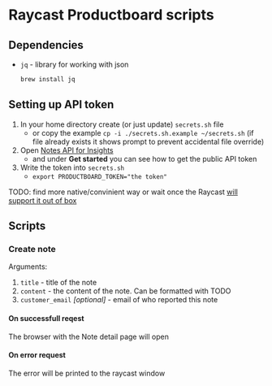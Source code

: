 # Raycast Productboard scripts

## Dependencies

- `jq` - library for working with json

   ```bash
   brew install jq
   ```

## Setting up API token

1. In your home directory create (or just update) `secrets.sh` file
   - or copy the example `cp -i ./secrets.sh.example ~/secrets.sh` (if file already exists it shows prompt to prevent accidental file override)
2. Open [Notes API for Insights](https://support.productboard.com/hc/en-us/articles/360058176853#h_01EY1CCSSXSC2WNSJWAYCZVC08)
   - and under **Get started** you can see how to get the public API token
3. Write the token into `secrets.sh`
   - `export PRODUCTBOARD_TOKEN="the token"`

TODO: find more native/convinient way or wait once the Raycast [will support it out of box](https://github.com/raycast/script-commands/issues/77)

## Scripts

### Create note

Arguments:

1. `title` - title of the note
2. `content` - the content of the note. Can be formatted with TODO
3. `customer_email` *[optional]* - email of who reported this note

#### On successfull reqest

The browser with the Note detail page will open

#### On error request

The error will be printed to the raycast window
